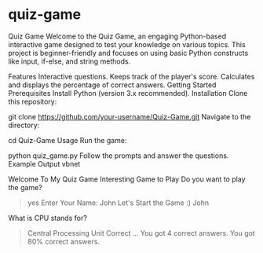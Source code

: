 # quiz-game
Quiz Game
Welcome to the Quiz Game, an engaging Python-based interactive game designed to test your knowledge on various topics. This project is beginner-friendly and focuses on using basic Python constructs like input, if-else, and string methods.

Features
Interactive questions.
Keeps track of the player's score.
Calculates and displays the percentage of correct answers.
Getting Started
Prerequisites
Install Python (version 3.x recommended).
Installation
Clone this repository:

git clone https://github.com/your-username/Quiz-Game.git
Navigate to the directory:

cd Quiz-Game
Usage
Run the game:

python quiz_game.py
Follow the prompts and answer the questions.
Example Output
vbnet

Welcome To My Quiz Game
Interesting Game to Play
Do you want to play the game?
> yes
Enter Your Name:
> John
Let's Start the Game :) John

What is CPU stands for?
> Central Processing Unit
Correct
...
You got 4 correct answers.
You got 80% correct answers.
